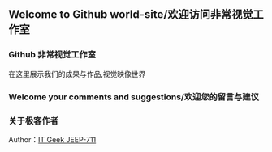 ## Welcome to Github world-site/欢迎访问非常视觉工作室

### Github 非常视觉工作室

在这里展示我们的成果与作品,视觉映像世界

### Welcome your comments and suggestions/欢迎您的留言与建议
### 关于极客作者
Author：[IT Geek JEEP-711](https://github.com/jeep711) 

